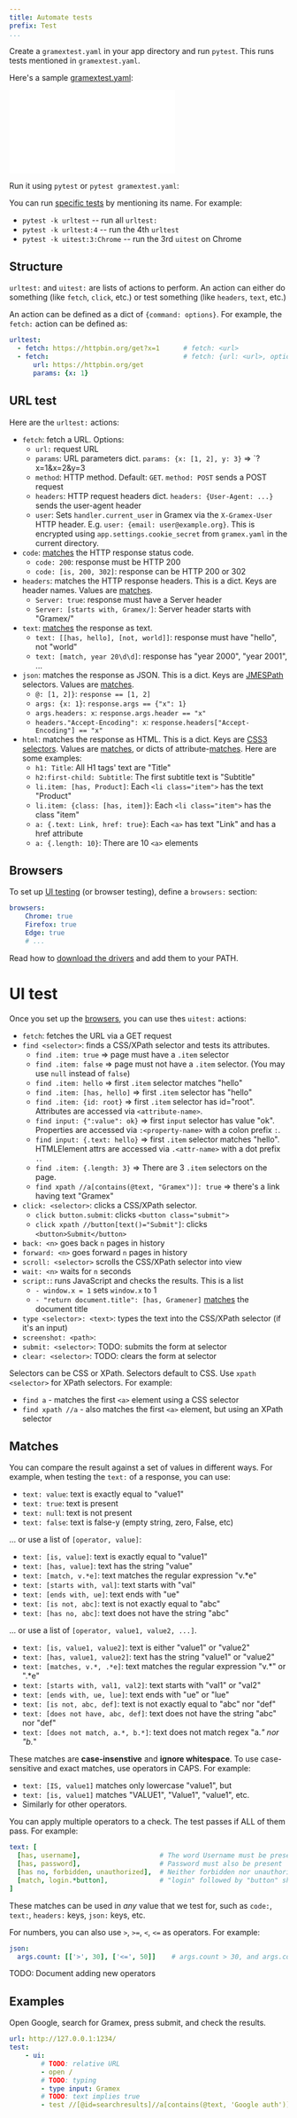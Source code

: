 ```yaml
---
title: Automate tests
prefix: Test
...
```


Create a `gramextest.yaml` in your app directory and run `pytest`. This runs
tests mentioned in `gramextest.yaml`.

Here's a sample [gramextest.yaml](gramextest.yaml):

<iframe class="w-100" frameborder="0" src="gramextest.yaml.source"></iframe>

Run it using `pytest` or `pytest gramextest.yaml`:

<link rel="stylesheet" type="text/css" href="../node_modules/asciinema-player/resources/public/css/asciinema-player.css">
<asciinema-player src="pytest.rec" cols="100" rows="20" idle-time-limit="0.5" autoplay="1"></asciinema-player>

You can run [specific tests](https://docs.pytest.org/en/latest/usage.html#specifying-tests-selecting-tests)
by mentioning its name. For example:

- `pytest -k urltest` -- run all `urltest:`
- `pytest -k urltest:4` -- run the 4th `urltest`
- `pytest -k uitest:3:Chrome` -- run the 3rd `uitest` on Chrome

## Structure

`urltest:` and `uitest:` are lists of actions to perform. An action can either
do something (like `fetch`, `click`, etc.) or test something (like `headers`,
`text`, etc.)

An action can be defined as a dict of `{command: options}`. For example, the
`fetch:` action can be defined as:

```yaml
urltest:
  - fetch: https://httpbin.org/get?x=1      # fetch: <url>
  - fetch:                                  # fetch: {url: <url>, options}
      url: https://httpbin.org/get
      params: {x: 1}
```

## URL test

Here are the `urltest:` actions:

- `fetch`: fetch a URL. Options:
    - `url:` request URL
    - `params`: URL parameters dict. `params: {x: [1, 2], y: 3}` => `?x=1&x=2&y=3
    - `method`: HTTP method. Default: `GET`. `method: POST` sends a POST request
    - `headers`: HTTP request headers dict. `headers: {User-Agent: ...}` sends
      the user-agent header
    - `user`: Sets `handler.current_user` in Gramex via the `X-Gramex-User` HTTP
      header. E.g. `user: {email: user@example.org}`. This is encrypted using
      `app.settings.cookie_secret` from `gramex.yaml` in the current directory.
- `code`: [matches](#matching) the HTTP response status code.
    - `code: 200`: response must be HTTP 200
    - `code: [is, 200, 302]`: response can be HTTP 200 or 302
- `headers`: matches the HTTP response headers. This is a dict. Keys are header
  names. Values are [matches](#matching).
    - `Server: true`: response must have a Server header
    - `Server: [starts with, Gramex/]`: Server header starts with "Gramex/"
- `text`: [matches](#matching) the response as text.
    - `text: [[has, hello], [not, world]]`: response must have "hello", not "world"
    - `text: [match, year 20\d\d]`: response has "year 2000", "year 2001", ...
- `json`: matches the response as JSON. This is a dict. Keys are
  [JMESPath](http://jmespath.org/tutorial.html) selectors. Values are
  [matches](#matching).
    - `@: [1, 2]}`: `response == [1, 2]`
    - `args: {x: 1}`: `response.args == {"x": 1}`
    - `args.headers: x`: `response.args.header == "x"`
    - `headers."Accept-Encoding": x`: `response.headers["Accept-Encoding"] == "x"`
- `html`: matches the response as HTML. This is a dict.
  Keys are [CSS3 selectors](https://www.w3.org/TR/selectors-3/).
  Values are [matches](#matching), or dicts of attribute-[matches](#matching).
  Here are some examples:
    - `h1: Title`: All H1 tags' text are "Title"
    - `h2:first-child: Subtitle`: The first subtitle text is "Subtitle"
    - `li.item: [has, Product]`: Each `<li class="item">` has the text "Product"
    - `li.item: {class: [has, item]}`: Each `<li class="item">` has the class "item"
    - `a: {.text: Link, href: true}`: Each `<a>` has text "Link" and has a href attribute
    - `a: {.length: 10}`: There are 10 `<a>` elements

## Browsers

To set up [UI testing](#ui-test) (or browser testing), define a `browsers:` section:

```yaml
browsers:
    Chrome: true
    Firefox: true
    Edge: true
    # ...
```

Read how to [download the drivers](https://www.seleniumhq.org/download/) and add
them to your PATH.

# UI test

Once you set up the [browsers](#browsers), you can use thes `uitest:` actions:

- `fetch`: fetches the URL via a GET request
- `find <selector>`: finds a CSS/XPath selector and tests its attributes.
    - `find .item: true` => page must have a `.item` selector
    - `find .item: false` => page must not have a `.item` selector.
      (You may use `null` instead of `false`)
    - `find .item: hello` => first `.item` selector matches "hello"
    - `find .item: [has, hello]` => first `.item` selector has "hello"
    - `find .item: {id: root}` => first `.item` selector has id="root".
      Attributes are accessed via `<attribute-name>`.
    - `find input: {":value": ok}` => first `input` selector has value "ok".
      Properties are accessed via `:<property-name>` with a colon prefix `:`.
    - `find input: {.text: hello}` => first `.item` selector matches "hello".
      HTMLElement attrs are accessed via `.<attr-name>` with a dot prefix `.`.
    - `find .item: {.length: 3}` => There are 3 `.item` selectors on the page.
    - `find xpath //a[contains(@text, "Gramex")]: true` => there's a link having text "Gramex"
- `click: <selector>`: clicks a CSS/XPath selector.
    - `click button.submit`: clicks `<button class="submit">`
    - `click xpath //button[text()="Submit"]`: clicks `<button>Submit</button>`
- `back: <n>` goes back `n` pages in history
- `forward: <n>` goes forward `n` pages in history
- `scroll: <selector>` scrolls the CSS/XPath selector into view
- `wait: <n>` waits for `n` seconds
- `script:`: runs JavaScript and checks the results. This is a list
    - `- window.x = 1` sets `window.x` to 1
    - `- "return document.title": [has, Gramener]` [matches](#matching) the document title
- `type <selector>: <text>`: types the text into the CSS/XPath selector (if it's an input)
- `screenshot: <path>`:
- `submit: <selector>`: TODO: submits the form at selector
- `clear: <selector>`: TODO: clears the form at selector

Selectors can be CSS or XPath. Selectors default to CSS. Use `xpath <selector>`
for XPath selectors. For example:

- `find a` - matches the first `<a>` element using a CSS selector
- `find xpath //a` - also matches the first `<a>` element, but using an XPath selector


## Matches

You can compare the result against a set of values in different ways. For
example, when testing the `text:` of a response, you can use:

- `text: value`: text is exactly equal to "value1"
- `text: true`: text is present
- `text: null`: text is not present
- `text: false`: text is false-y (empty string, zero, False, etc)

... or use a list of `[operator, value]`:

- `text: [is, value]`: text is exactly equal to "value1"
- `text: [has, value]`: text has the string "value"
- `text: [match, v.*e]`: text matches the regular expression "v.*e"
- `text: [starts with, val]`: text starts with "val"
- `text: [ends with, ue]`: text ends with "ue"
- `text: [is not, abc]`: text is not exactly equal to "abc"
- `text: [has no, abc]`: text does not have the string "abc"

... or use a list of `[operator, value1, value2, ...]`.

- `text: [is, value1, value2]`: text is either "value1" or "value2"
- `text: [has, value1, value2]`: text has the string "value1" or "value2"
- `text: [matches, v.*, .*e]`: text matches the regular expression "v.*" or ".*e"
- `text: [starts with, val1, val2]`: text starts with "val1" or "val2"
- `text: [ends with, ue, lue]`: text ends with "ue" or "lue"
- `text: [is not, abc, def]`: text is not exactly equal to "abc" nor "def"
- `text: [does not have, abc, def]`: text does not have the string "abc" nor "def"
- `text: [does not match, a.*, b.*]`: text does not match regex "a.*" nor "b.*"

These matches are **case-insenstive** and **ignore whitespace**. To use
case-sensitive and exact matches, use operators in CAPS. For example:

- `text: [IS, value1]` matches only lowercase "value1", but
- `text: [is, value1]` matches "VALUE1", "Value1", "value1", etc.
- Similarly for other operators.

You can apply multiple operators to a check. The test passes if ALL of them
pass. For example:

```yaml
text: [
  [has, username],                    # The word Username must be present
  [has, password],                    # Password must also be present
  [has no, forbidden, unauthorized],  # Neither forbidden nor unauthorized must match
  [match, login.*button],             # "login" followed by "button" should be present
]
```

These matches can be used in *any* value that we test for, such as `code:`,
`text:`, `headers:` keys, `json:` keys, etc.

For numbers, you can also use `>`, `>=`, `<`, `<=` as operators. For example:

```yaml
json:
  args.count: [['>', 30], ['<=', 50]]    # args.count > 30, and args.count <= 50
```

TODO: Document adding new operators


## Examples


Open Google, search for Gramex, press submit, and check the results.

```yaml
url: http://127.0.0.1:1234/
test:
    - ui:
        # TODO: relative URL
        - open /
        # TODO: typing
        - type input: Gramex
        # TODO: text implies true
        - test //[@id=searchresults]//a[contains(@text, 'Google auth')]
```

<script src="../node_modules/asciinema-player/resources/public/js/asciinema-player.js"></script>
